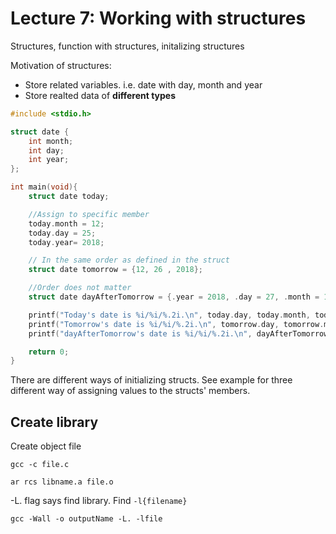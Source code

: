 # Lecture 7: Working with structures

Structures, function with structures, initalizing structures

Motivation of structures:

- Store related variables. i.e. date with day, month and year
- Store realted data of __different types__

```c
#include <stdio.h>

struct date {
    int month;
    int day;
    int year;
};

int main(void){
    struct date today;

    //Assign to specific member
    today.month = 12;
    today.day = 25;
    today.year= 2018;

    // In the same order as defined in the struct
    struct date tomorrow = {12, 26 , 2018};

    //Order does not matter
    struct date dayAfterTomorrow = {.year = 2018, .day = 27, .month = 12};

    printf("Today's date is %i/%i/%.2i.\n", today.day, today.month, today.year);
    printf("Tomorrow's date is %i/%i/%.2i.\n", tomorrow.day, tomorrow.month, tomorrow.year);
    printf("dayAfterTomorrow's date is %i/%i/%.2i.\n", dayAfterTomorrow.day, dayAfterTomorrow.month, dayAfterTomorrow.year);

    return 0;
}
```

There are different ways of initializing structs. See example for three different way of assigning values to the structs' members.

## Create library

Create object file

```shell
gcc -c file.c
```

`ar rcs libname.a file.o`

-L. flag says find library. Find `-l{filename}`

`gcc -Wall -o outputName -L. -lfile`